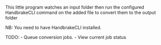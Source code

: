 
This little program watches an input folder then run the configured HandbrakeCLI command on the added file to convert them to the output folder

NB: You need to have HandbrakeCLI installed.


TODO:
	- Queue conversion jobs.
	- View current job status